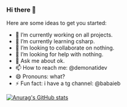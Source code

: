 ### Hi there 👋

<!--
**demndevel/demndevel** is a ✨ _special_ ✨ repository because its `README.md` (this file) appears on your GitHub profile.-->

Here are some ideas to get you started:

- 🔭 I’m currently working on all projects.
- 🌱 I’m currently learning csharp.
- 👯 I’m looking to collaborate on nothing.
- 🤔 I’m looking for help with nothing.
- 💬 Ask me about ok.
- 📫 How to reach me: @demonatidev
- 😄 Pronouns: what?
- ⚡ Fun fact: i have a tg channel: @babaieb

[![Anurag's GitHub stats](https://github-readme-stats.vercel.app/api?username=demndevel&theme=radical)](https://github.com/anuraghazra/github-readme-stats)

